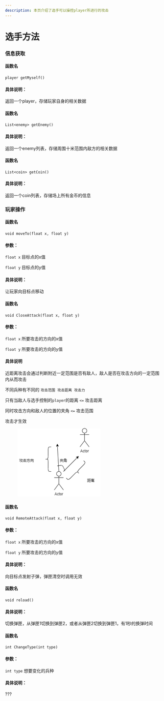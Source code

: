 ```yaml
---
description: 本页介绍了选手可以操控player所进行的攻击
---
```


# 选手方法

### 信息获取

#### 函数名

`player getMyself()`

#### 具体说明：

返回一个player，存储玩家自身的相关数据

#### 函数名

`List<enemy> getEnemy()`

#### 具体说明：

返回一个enemy列表，存储周围十米范围内敌方的相关数据

#### 函数名

`List<coin> getCoin()`

#### 具体说明：

返回一个coin列表，存储场上所有金币的信息

### 玩家操作

#### 函数名

`void moveTo(float x, float y)`

#### 参数：

`float x` 目标点的x值

`float y` 目标点的y值

#### 具体说明：

让玩家向目标点移动

#### 函数名

`void CloseAttack(float x, float y)`

#### 参数：

`float x` 所要攻击的方向的x值

`float y` 所要攻击的方向的y值

#### 具体说明

近距离攻击会通过判断附近一定范围是否有敌人，敌人是否在攻击方向的一定范围内从而攻击

不同兵种有不同的 `攻击范围 攻击距离 攻击力`

只有当敌人与选手控制的`player`的距离 `<=` 攻击距离

同时攻击方向和敌人的位置的夹角 `<=` 攻击范围

攻击才生效

<figure><img src=".gitbook/assets/test.png" alt=""><figcaption></figcaption></figure>

#### 函数名

`void RemoteAttack(float x, float y)`

#### 参数：

`float x` 所要攻击的方向的x值

`float y` 所要攻击的方向的y值

#### 具体说明：

向目标点发射子弹，弹匣清空时调用无效

#### 函数名

`void reload()`

#### 具体说明：

切换弹匣，从弹匣1切换到弹匣2，或者从弹匣2切换到弹匣1，有1秒的换弹时间

#### 函数名

`int ChangeType(int type)`

#### 参数：

`int type` 想要变化的兵种

#### 具体说明：

???
